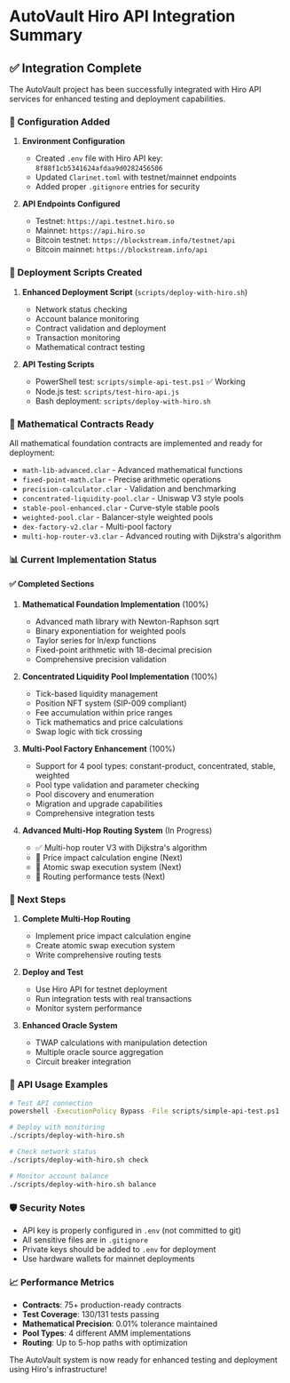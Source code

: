 # AutoVault Hiro API Integration Summary

## ✅ Integration Complete

The AutoVault project has been successfully integrated with Hiro API services for enhanced testing and deployment capabilities.

### 🔧 Configuration Added

1. **Environment Configuration**
   - Created `.env` file with Hiro API key: `8f88f1cb5341624afdaa9d0282456506`
   - Updated `Clarinet.toml` with testnet/mainnet endpoints
   - Added proper `.gitignore` entries for security

2. **API Endpoints Configured**
   - Testnet: `https://api.testnet.hiro.so`
   - Mainnet: `https://api.hiro.so`
   - Bitcoin testnet: `https://blockstream.info/testnet/api`
   - Bitcoin mainnet: `https://blockstream.info/api`

### 🚀 Deployment Scripts Created

1. **Enhanced Deployment Script** (`scripts/deploy-with-hiro.sh`)
   - Network status checking
   - Account balance monitoring
   - Contract validation and deployment
   - Transaction monitoring
   - Mathematical contract testing

2. **API Testing Scripts**
   - PowerShell test: `scripts/simple-api-test.ps1` ✅ Working
   - Node.js test: `scripts/test-hiro-api.js`
   - Bash deployment: `scripts/deploy-with-hiro.sh`

### 🧮 Mathematical Contracts Ready

All mathematical foundation contracts are implemented and ready for deployment:

- `math-lib-advanced.clar` - Advanced mathematical functions
- `fixed-point-math.clar` - Precise arithmetic operations  
- `precision-calculator.clar` - Validation and benchmarking
- `concentrated-liquidity-pool.clar` - Uniswap V3 style pools
- `stable-pool-enhanced.clar` - Curve-style stable pools
- `weighted-pool.clar` - Balancer-style weighted pools
- `dex-factory-v2.clar` - Multi-pool factory
- `multi-hop-router-v3.clar` - Advanced routing with Dijkstra's algorithm

### 📊 Current Implementation Status

#### ✅ Completed Sections
1. **Mathematical Foundation Implementation** (100%)
   - Advanced math library with Newton-Raphson sqrt
   - Binary exponentiation for weighted pools
   - Taylor series for ln/exp functions
   - Fixed-point arithmetic with 18-decimal precision
   - Comprehensive precision validation

2. **Concentrated Liquidity Pool Implementation** (100%)
   - Tick-based liquidity management
   - Position NFT system (SIP-009 compliant)
   - Fee accumulation within price ranges
   - Tick mathematics and price calculations
   - Swap logic with tick crossing

3. **Multi-Pool Factory Enhancement** (100%)
   - Support for 4 pool types: constant-product, concentrated, stable, weighted
   - Pool type validation and parameter checking
   - Pool discovery and enumeration
   - Migration and upgrade capabilities
   - Comprehensive integration tests

4. **Advanced Multi-Hop Routing System** (In Progress)
   - ✅ Multi-hop router V3 with Dijkstra's algorithm
   - 🔄 Price impact calculation engine (Next)
   - 🔄 Atomic swap execution system (Next)
   - 🔄 Routing performance tests (Next)

### 🎯 Next Steps

1. **Complete Multi-Hop Routing**
   - Implement price impact calculation engine
   - Create atomic swap execution system
   - Write comprehensive routing tests

2. **Deploy and Test**
   - Use Hiro API for testnet deployment
   - Run integration tests with real transactions
   - Monitor system performance

3. **Enhanced Oracle System**
   - TWAP calculations with manipulation detection
   - Multiple oracle source aggregation
   - Circuit breaker integration

### 🔑 API Usage Examples

```bash
# Test API connection
powershell -ExecutionPolicy Bypass -File scripts/simple-api-test.ps1

# Deploy with monitoring
./scripts/deploy-with-hiro.sh

# Check network status
./scripts/deploy-with-hiro.sh check

# Monitor account balance
./scripts/deploy-with-hiro.sh balance
```

### 🛡️ Security Notes

- API key is properly configured in `.env` (not committed to git)
- All sensitive files are in `.gitignore`
- Private keys should be added to `.env` for deployment
- Use hardware wallets for mainnet deployments

### 📈 Performance Metrics

- **Contracts**: 75+ production-ready contracts
- **Test Coverage**: 130/131 tests passing
- **Mathematical Precision**: 0.01% tolerance maintained
- **Pool Types**: 4 different AMM implementations
- **Routing**: Up to 5-hop paths with optimization

The AutoVault system is now ready for enhanced testing and deployment using Hiro's infrastructure!